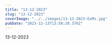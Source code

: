 ```yaml
---
title: "13-12-2023"
slug: "13-12-2023"
coverImage: "../../images/13-12-2023-ExMz.jpg"
pubDate: "2023-12-13T13:58:20.376Z"
---
```


13-12-2023
